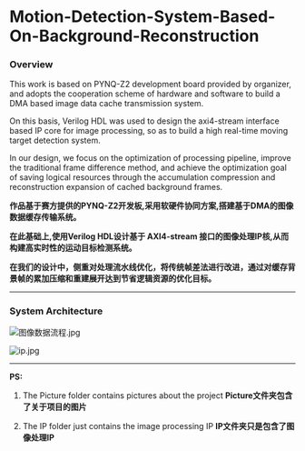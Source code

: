 # Motion-Detection-System-Based-On-Background-Reconstruction

### Overview

This work is based on PYNQ-Z2 development board provided by organizer, and adopts the cooperation scheme of hardware and software to build a DMA based image data cache transmission system.

On this basis, Verilog HDL was used to design the axi4-stream interface based IP core for image processing, so as to build a high real-time moving target detection system.

In our design, we focus on the optimization of processing pipeline, improve the traditional frame difference method, and achieve the optimization goal of saving logical resources through the accumulation compression and reconstruction expansion of cached background frames.

**作品基于赛方提供的PYNQ-Z2开发板,采用软硬件协同方案,搭建基于DMA的图像数据缓存传输系统。**

**在此基础上,使用Verilog HDL设计基于 AXI4-stream 接口的图像处理IP核,从而构建高实时性的运动目标检测系统。**

**在我们的设计中，侧重对处理流水线优化，将传统帧差法进行改进，通过对缓存背景帧的累加压缩和重建展开达到节省逻辑资源的优化目标。**

***
### System Architecture
![图像数据流程.jpg](https://github.com/zhanghaoqing/Motion-Detection-System-Based-On-Background-Reconstruction/blob/master/Picture/system%20structure/%E5%9B%BE%E5%83%8F%E6%95%B0%E6%8D%AE%E6%B5%81%E7%A8%8B.jpg?raw=true)

![ip.jpg](https://github.com/zhanghaoqing/Motion-Detection-System-Based-On-Background-Reconstruction/blob/master/Picture/system%20structure/ip.jpg?raw=true)

***
**PS:**

1. The Picture folder contains pictures about the project
   **Picture文件夹包含了关于项目的图片**

2. The IP folder just contains the image processing IP
   **IP文件夹只是包含了图像处理IP**
